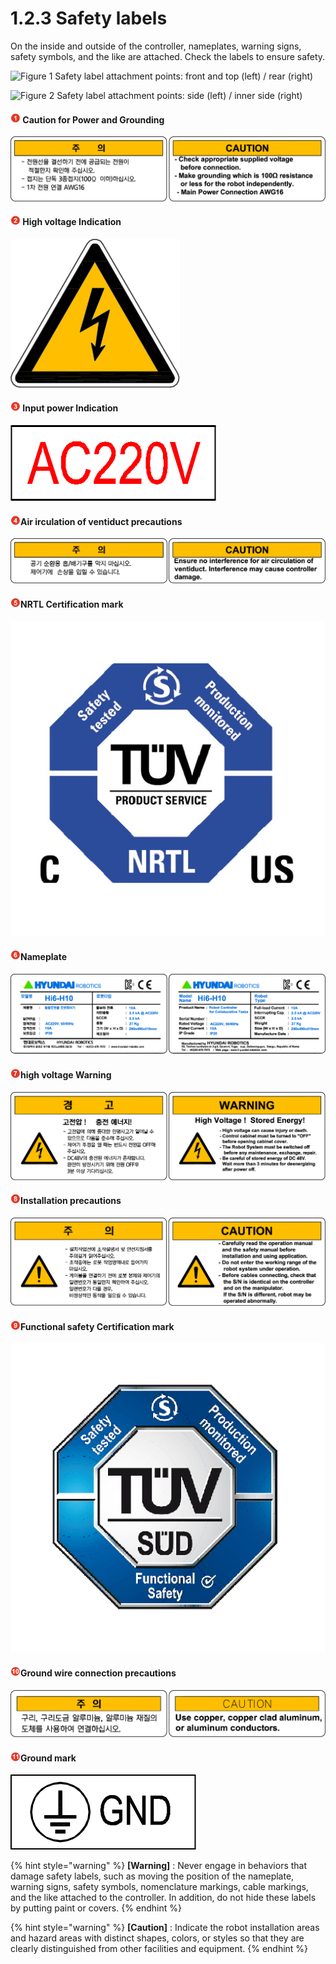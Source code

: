 # 1.2.3 Safety labels

On the inside and outside of the controller, nameplates, warning signs, safety symbols, and the like are attached. Check the labels to ensure safety.

![Figure 1 Safety label attachment points: front and top (left) / rear (right)](../../.gitbook/assets/safety\_labels\_1.png)

![Figure 2 Safety label attachment points: side (left) / inner side (right)](../../.gitbook/assets/safety\_labels\_2.png)

#### ![](../../.gitbook/assets/1.png) Caution for Power and Grounding

![Korean (left) / English (right)](<../../.gitbook/assets/image (6).png>)

#### ![](../../.gitbook/assets/2.png) High voltage Indication

![Korean / English](<../../.gitbook/assets/image (7).png>)

#### &#x20;![](../../.gitbook/assets/3.png) Input power Indication

![Korean / English](<../../.gitbook/assets/image (9).png>)

#### ![](../../.gitbook/assets/4.png)Air irculation of ventiduct&#xD; precautions

![Korean (left) / English (right)](<../../.gitbook/assets/image (8).png>)

#### ![](../../.gitbook/assets/5.png)NRTL Certification mark

![Korean / English](../../.gitbook/assets/image26.png)

#### ![](../../.gitbook/assets/6.png)Nameplate

![Korean (left) / English (right)](<../../.gitbook/assets/image (10).png>)

#### ![](../../.gitbook/assets/7.png)high voltage&#xD; Warning&#xD;

![Korean (left) / English (right)](<../../.gitbook/assets/image (11).png>)

#### ![](../../.gitbook/assets/8.png)Installation precautions

![Korean (left) / English (right)](<../../.gitbook/assets/image (12).png>)

#### ![](../../.gitbook/assets/9.png)Functional safety Certification mark

![](../../.gitbook/assets/image37.png)

#### ![](../../.gitbook/assets/10.png)Ground wire connection precautions

![Korean (left) / English (right)](<../../.gitbook/assets/image (13).png>)

#### ![](../../.gitbook/assets/11.png)Ground mark&#xD;

![Korean / English](../../.gitbook/assets/image42.jpeg)

{% hint style="warning" %}
**\[Warning]** : Never engage in behaviors that damage safety labels, such as moving the position of the nameplate, warning signs, safety symbols, nomenclature markings, cable markings, and the like attached to the controller. In addition, do not hide these labels by putting paint or covers.
{% endhint %}

{% hint style="warning" %}
**\[Caution]** : Indicate the robot installation areas and hazard areas with distinct shapes, colors, or styles so that they are clearly distinguished from other facilities and equipment.
{% endhint %}
